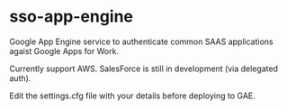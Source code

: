 sso-app-engine
==============
Google App Engine service to authenticate common SAAS applications agaist Google Apps for Work.

Currently support AWS. SalesForce is still in development (via delegated auth).

Edit the settings.cfg file with your details before deploying to GAE.

